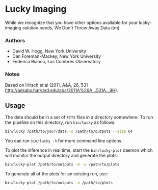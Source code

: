 # Lucky Imaging

While we recognize that you have other options available for your
lucky-imaging solution needs, We Don't Throw Away Data (tm).

### Authors

- David W. Hogg, New York University
- Dan Foreman-Mackey, New York University
- Federica Bianco, Las Cumbres Observatory

### Notes

Based on Hirsch et al (2011, A&A, 26, 531
  <http://adsabs.harvard.edu/abs/2011A%26A...531A...9H>).

## Usage

The data should be in a set of `FITS` files in a directory somewhere.
To run the pipeline on this directory, run `bin/lucky` as follows:

```bash
bin/lucky /path/to/your/data -o /path/to/outputs --size 64
```

You can run `bin/lucky -h` for more command line options.

To plot the inference in real time, start the `bin/lucky-plot` daemon
which will monitor the output directory and generate the plots:

```bash
bin/lucky-plot /path/to/outputs -m -o /path/to/plots
```

To generate all of the plots for an existing run, use:

```bash
bin/lucky-plot /path/to/outputs -o /path/to/plots
```
